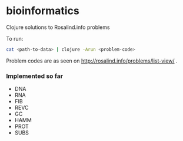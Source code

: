 # bioinformatics
Clojure solutions to Rosalind.info problems

To run:
```bash
cat <path-to-data> | clojure -Arun <problem-code>
```

Problem codes are as seen on http://rosalind.info/problems/list-view/ .

### Implemented so far
- DNA
- RNA
- FIB
- REVC
- GC
- HAMM
- PROT
- SUBS
